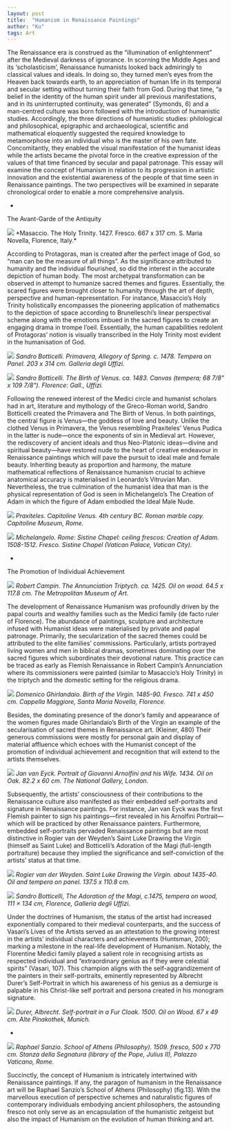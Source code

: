 ```yaml
---
layout: post
title:  "Humanism in Renaissance Paintings"
author: "Ku"
tags: Art
---
```

The Renaissance era is construed as the “illumination of enlightenment” after the Medieval darkness of ignorance. In scorning the Middle Ages and its ‘scholasticism’, Renaissance humanists looked back admiringly to classical values and ideals. In doing so, they turned men’s eyes from the Heaven back towards earth, to an appreciation of human life in its temporal and secular setting without turning their faith from God. During that time, “a belief in the identity of the human spirit under all previous manifestations, and in its uninterrupted continuity, was generated” (Symonds, 6) and a man-centred culture was born followed with the introduction of humanistic studies. Accordingly, the three directions of humanistic studies: philological and philosophical, epigraphic and archaeological, scientific and mathematical eloquently suggested the required knowledge to metamorphose into an individual who is the master of his own fate. Concomitantly, they enabled the visual manifestation of the humanist ideas while the artists became the pivotal force in the creative expression of the values of that time financed by secular and papal patronage. This essay will examine the concept of Humanism in relation to its progression in artistic innovation and the existential awareness of the people of that time seen in Renaissance paintings. The two perspectives will be examined in separate chronological order to enable a more comprehensive analysis.

-

The Avant-Garde of the Antiquity

<img src="https://upload.wikimedia.org/wikipedia/commons/d/d2/Masaccio%2C_trinit%C3%A0.jpg">
*Masaccio. The Holy Trinity. 1427. Fresco. 667 x 317 cm. S. Maria Novella, Florence, Italy.*

According to Protagoras, man is created after the perfect image of God, so “man can be the measure of all things”. As the significance attributed to humanity and the individual flourished, so did the interest in the accurate depiction of human body. The most archetypal transformation can be observed in attempt to humanize sacred themes and figures. Essentially, the scared figures were brought closer to humanity through the art of depth, perspective and human-representation. For instance, Masaccio’s Holy Trinity holistically encompasses the pioneering application of mathematics to the depiction of space according to Brunelleschi’s linear perspectival scheme along with the emotions imbued in the sacred figures to create an engaging drama in trompe l’oeil. Essentially, the human capabilities redolent of Protagoras’ notion is visually transcribed in the Holy Trinity most evident in the humanisation of God.

<img src="https://www.artandobject.com/sites/default/files/styles/gallery_item/public/botticelli-primavera-edited.jpg?itok=WyBNHzwm"> *Sandro Botticelli. Primavera, Allegory of Spring. c. 1478. Tempera on Panel. 203 x 314 cm. Galleria degli Uffizi.*

<img src="https://upload.wikimedia.org/wikipedia/commons/thumb/0/0b/Sandro_Botticelli_-_La_nascita_di_Venere_-_Google_Art_Project_-_edited.jpg/1200px-Sandro_Botticelli_-_La_nascita_di_Venere_-_Google_Art_Project_-_edited.jpg"> *Sandro Botticelli. The Birth of Venus. ca. 1483. Canvas (tempera; 68 7/8" x 109 7/8"). Florence: Gall., Uffizi.* 


Following the renewed interest of the Medici circle and humanist scholars had in art, literature and mythology of the Greco-Roman world, Sandro Botticelli created the Primavera and The Birth of Venus. In both paintings, the central figure is Venus—the goddess of love and beauty. Unlike the clothed Venus in Primavera, the Venus resembling Praxiteles’ Venus Pudica in the latter is nude—once the exponents of sin in Medieval art. However, the rediscovery of ancient ideals and thus Neo-Platonic ideas—divine and spiritual beauty—have restored nude to the heart of creative endeavour in Renaissance paintings which will pave the pursuit to ideal male and female beauty. Inheriting beauty as proportion and harmony, the mature mathematical reflections of Renaissance humanism crucial to achieve anatomical accuracy is materialised in Leonardo’s Vitruvian Man. Nevertheless, the true culmination of the humanist idea that man is the physical representation of God is seen in Michelangelo’s The Creation of Adam in which the figure of Adam embodied the Ideal Male Nude.

<img src="https://lh3.ggpht.com/V3Mpnr1Z6kzu9lIHHULzaY_dh5XVK3bhotxrwFzha4eQPEs655T4xUF3aQ=s1200"> *Praxiteles. Capitoline Venus. 4th century BC. Roman marble copy. Capitoline Museum, Rome.*

<img src="https://upload.wikimedia.org/wikipedia/commons/5/5b/Michelangelo_-_Creation_of_Adam_%28cropped%29.jpg"> *Michelangelo. Rome: Sistine Chapel: ceiling frescos: Creation of Adam. 1508-1512. Fresco. Sistine Chapel (Vatican Palace, Vatican City).*

-

The Promotion of Individual Achievement

<img src="https://images.metmuseum.org/CRDImages/cl/original/DP273206.jpg"> *Robert Campin. The Annunciation Triptych. ca. 1425. Oil on wood. 64.5 x 117.8 cm. The Metropolitan Museum of Art.*

The development of Renaissance Humanism was profoundly driven by the papal courts and wealthy families such as the Medici family (de facto ruler of Florence). The abundance of paintings, sculpture and architecture infused with Humanist ideas were materialised by private and papal patronage. Primarily, the secularization of the sacred themes could be attributed to the elite families’ commissions. Particularly, artists portrayed living women and men in biblical dramas, sometimes dominating over the sacred figures which subordinates their devotional nature. This practice can be traced as early as Flemish Renaissance in Robert Campin’s Annunciation where its commissioners were painted (similar to Masaccio’s Holy Trinity) in the triptych and the domestic setting for the religious drama. 

<img src="https://cdn.britannica.com/10/11510-050-B8F014D3/Birth-of-the-Virgin-Domenico-Ghirlandaio-Santa.jpg"> *Domenico Ghirlandaio. Birth of the Virgin. 1485-90. Fresco. 741 x 450 cm.   Cappella Maggiore, Santa Maria Novella, Florence.*

Besides, the dominating presence of the donor’s family and appearance of the women figures made Ghirlandaio’s Birth of the Virgin an example of the secularisation of sacred themes in Renaissance art. (Kleiner, 480) Their generous commissions were mostly for personal gain and display of material affluence which echoes with the Humanist concept of the promotion of individual achievement and recognition that will extend to the artists themselves.

<img src="https://upload.wikimedia.org/wikipedia/commons/3/33/Van_Eyck_-_Arnolfini_Portrait.jpg">  *Jan van Eyck. Portrait of Giovanni Arnolfini and his Wife. 1434. Oil on Oak. 82.2 x 60 cm. The National Gallery, London.*

Subsequently, the artists’ consciousness of their contributions to the Renaissance culture also manifested as their embedded self-portraits and signature in Renaissance paintings. For instance, Jan van Eyck was the first Flemish painter to sign his paintings—first revealed in his Arnolfini Portrait—which will be practiced by other Renaissance painters. Furthermore, embedded self-portraits pervaded Renaissance paintings but are most distinctive in Rogier van der Weyden’s Saint Luke Drawing the Virgin (himself as Saint Luke) and Botticelli’s Adoration of the Magi (full-length portraiture) because they implied the significance and self-conviction of the artists’ status at that time. 

<img src="https://upload.wikimedia.org/wikipedia/commons/9/9e/Saint_Luke_Drawing_the_Virgin_MFA_Boston.jpg"> *Rogier van der Weyden. Saint Luke Drawing the Virgin. about 1435-40. Oil and tempera on panel. 137.5 x 110.8 cm.*

<img src="https://www.wikigallery.org/paintings/126001-126500/126316/painting1.jpg"> *Sandro Botticelli, The Adoration of the Magi, c.1475, tempera on wood, 111 × 134 cm, Florence, Galleria degli Uffizi.*


Under the doctrines of Humanism, the status of the artist had increased exponentially compared to their medieval counterparts, and the success of Vasari’s Lives of the Artists served as an attestation to the growing interest in the artists’ individual characters and achievements (Huntsman, 200); marking a milestone in the real-life development of Humanism. Notably, the Florentine Medici family played a salient role in recognising artists as respected individual and “extraordinary genius as if they were celestial spirits” (Vasari, 107). This champion aligns with the self-aggrandizement of the painters in their self-portraits, eminently represented by Albrecht Durer’s Self-Portrait in which his awareness of his genius as a demiurge is palpable in his Christ-like self portrait and persona created in his monogram signature.

<img src="https://arthistoryproject.com/site/assets/files/13466/albrecht-durer-self-portrait-at-age-28-1500-trivium-art-history.1200x0.jpg"> *Durer, Albrecht. Self-portrait in a Fur Cloak. 1500. Oil on Wood. 67 x 49 cm. Alte Pinakothek, Munich.*

-

<img src="https://mymodernmet.com/wp/wp-content/uploads/2018/08/school-of-athens-raphael-thumbnail.jpg"> *Raphael Sanzio. School of Athens (Philosophy). 1509. fresco, 500 x 770 cm. Stanza della Segnatura (library of the Pope, Julius II), Palazzo Vaticano, Rome.* 

Succinctly, the concept of Humanism is intricately intertwined with Renaissance paintings. If any, the paragon of humanism in the Renaissance art will be Raphael Sanzio’s School of Athens (Philosophy) (fig.13). With the marvellous execution of perspective schemes and naturalistic figures of contemporary individuals embodying ancient philosophers, the astounding fresco not only serve as an encapsulation of the humanistic zeitgeist but also the impact of Humanism on the evolution of human thinking and art.
